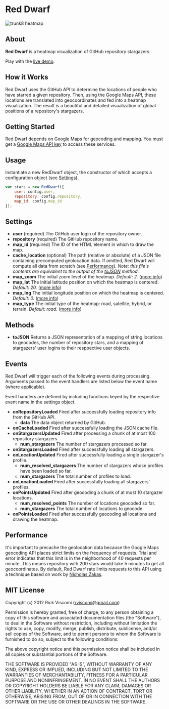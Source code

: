 Red Dwarf
=========

![trunk8 heatmap](http://jrvis.com/red-dwarf/img/trunk8-heatmap.jpg)

About
-----
**Red Dwarf** is a heatmap visualization of GitHub repository stargazers.

Play with the [live demo](http://jrvis.com/trunk8/stars.html?rel=github).

How it Works
------------
Red Dwarf uses the GitHub API to determine the locations of people who have starred a given repository. Then, using the Google Maps API, these locations are translated into geocoordinates and fed into a heatmap visualization. The result is a beautiful and detailed visualization of global positions of a repository's stargazers.

Getting Started
---------------
Red Dwarf depends on Google Maps for geocoding and mapping. You must get a [Google Maps API key](https://developers.google.com/maps/documentation/javascript/tutorial#api_key) to access these services.

Usage
-----
Instantiate a new RedDwarf object, the constructor of which accepts a configuration object (see [Settings](#settings)).

```js
var stars = new RedDwarf({
	user: config.user,
	repository: config.repository,
	map_id: config.map_id
});
```

Settings
--------
* **user** (required)
	The GitHub user login of the repository owner.
* **repository** (required)
	The GitHub repository name.
* **map_id** (required)
	The ID of the HTML element in which to draw the map.
* **cache_location** (optional)
	The path (relative or absolute) of a JSON file containing precomputed geolocation data. If omitted, Red Dwarf will compute all data from scratch (see [Performance](#performance)). *Note: this file's contents are equivalent to the output of the [toJSON](#methods) method.*
* **map_zoom** The initial zoom level of the heatmap. *Default: 2.* ([more info](https://developers.google.com/maps/documentation/javascript/tutorial#MapOptions))
* **map_lat** The initial latitude position on which the heatmap is centered. *Default: 20.* ([more info](https://developers.google.com/maps/documentation/javascript/tutorial#MapOptions))
* **map_lng** The initial longitude position on which the heatmap is centered. *Default: 0.* ([more info](https://developers.google.com/maps/documentation/javascript/tutorial#MapOptions))
* **map_type** The initial type of the heatmap: road, satellite, hybrid, or terrain. *Default: road.* ([more info](https://developers.google.com/maps/documentation/javascript/tutorial#MapOptions))

Methods
-------
* **toJSON** Returns a JSON representation of a mapping of string locations to geocodes, the number of repository stars, and a mapping of stargazers' user logins to their resppective user objects.

Events
------
Red Dwarf will trigger each of the following events during processing. Arguments passed to the event handlers are listed below the event name (where applicable).

Event handlers are defined by including functions keyed by the respective event name in the settings object.

* **onRepositoryLoaded** Fired after successfully loading repository info from the GitHub API.
	* **data** The data object returned by GitHub.
* **onCacheLoaded** Fired after successfully loading the JSON cache file.
* **onStargazersUpdated** Fired after processing a chunk of at most 100 repository stargazers.
	* **num_stargazers** The number of stargazers processed so far.
* **onStargazersLoaded** Fired after successfully loading all stargazers.
* **onLocationUpdated** Fired after successfully loading a single stargazer's profile.
	* **num_resolved_stargazers** The number of stargazers whose profiles have been loaded so far.
	* **num_stargazers** The total number of profiles to load.
* **onLocationLoaded** Fired after successfully loading all stargazers' profiles.
* **onPointsUpdated** Fired after geocoding a chunk of at most 10 stargazer locations.
	* **num_resolved_points** The number of locations geocoded so far.
	* **num_stargazers** The total number of locations to geocode.
* **onPointsLoaded** Fired after successfully geocoding all locations and drawing the heatmap.
	
Performance
-----------
It's important to precache the geolocation data because the Google Maps geocoding API places strict limits on the frequency of requests. Trial and error indicates that this limit is in the neighborhood of 40 requests per minute. This means repository with 200 stars would take 5 minutes to get all geocoordinates. By default, Red Dwarf rate limits requests to this API using a technique based on work by [Nicholas Zakas](http://www.nczonline.net/blog/2009/08/11/timed-array-processing-in-javascript/).

MIT License
-----------
Copyright (c) 2012 Rick Viscomi (rviscomi@gmail.com)

Permission is hereby granted, free of charge, to any person obtaining a copy of this software and associated documentation files (the "Software"), to deal in the Software without restriction, including without limitation the rights to use, copy, modify, merge, publish, distribute, sublicense, and/or sell copies of the Software, and to permit persons to whom the Software is furnished to do so, subject to the following conditions:

The above copyright notice and this permission notice shall be included in all copies or substantial portions of the Software.

THE SOFTWARE IS PROVIDED "AS IS", WITHOUT WARRANTY OF ANY KIND, EXPRESS OR IMPLIED, INCLUDING BUT NOT LIMITED TO THE WARRANTIES OF MERCHANTABILITY, FITNESS FOR A PARTICULAR PURPOSE AND NONINFRINGEMENT. IN NO EVENT SHALL THE AUTHORS OR COPYRIGHT HOLDERS BE LIABLE FOR ANY CLAIM, DAMAGES OR OTHER LIABILITY, WHETHER IN AN ACTION OF CONTRACT, TORT OR OTHERWISE, ARISING FROM, OUT OF OR IN CONNECTION WITH THE SOFTWARE OR THE USE OR OTHER DEALINGS IN THE SOFTWARE.
